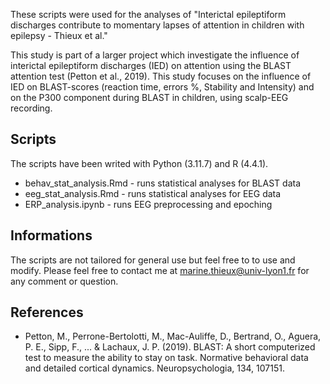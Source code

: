 These scripts were used for the analyses of "Interictal epileptiform discharges contribute to momentary lapses of attention in children with epilepsy - Thieux et al."

This study is part of a larger project which investigate the influence of interictal epileptiform discharges (IED) on attention using the BLAST attention test (Petton et al., 2019). This study focuses on the influence of IED on BLAST-scores (reaction time, errors %, Stability and Intensity) and on the P300 component during BLAST in children, using scalp-EEG recording. 

## Scripts 
The scripts have been writed with Python (3.11.7) and R (4.4.1). 
- behav_stat_analysis.Rmd - runs statistical analyses for BLAST data
- eeg_stat_analysis.Rmd - runs statistical analyses for EEG data
- ERP_analysis.ipynb - runs EEG preprocessing and epoching

## Informations
The scripts are not tailored for general use but feel free to to use and modify. 
Please feel free to contact me at marine.thieux@univ-lyon1.fr for any comment or question. 

## References
- Petton, M., Perrone-Bertolotti, M., Mac-Auliffe, D., Bertrand, O., Aguera, P. E., Sipp, F., ... & Lachaux, J. P. (2019). BLAST: A short computerized test to measure the ability to stay on task. Normative behavioral data and detailed cortical dynamics. Neuropsychologia, 134, 107151.


